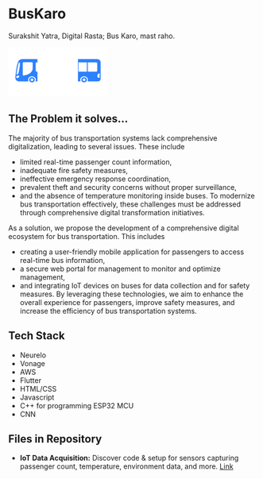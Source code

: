 # BusKaro

Surakshit Yatra, Digital Rasta;
Bus Karo, mast raho.

<img src="https://github.com/ArmaanMistry/BusKaro/blob/main/buskaro_logo.png" width="200" height="100" />

## The Problem it solves...
The majority of bus transportation systems lack comprehensive digitalization, leading to several issues. These include
- limited real-time passenger count information,
- inadequate fire safety measures,
- ineffective emergency response coordination,
- prevalent theft and security concerns without proper surveillance,
- and the absence of temperature monitoring inside buses.
To modernize bus transportation effectively, these challenges must be addressed through comprehensive digital transformation initiatives.

As a solution, we propose the development of a comprehensive digital ecosystem for bus transportation. This includes 
- creating a user-friendly mobile application for passengers to access real-time bus information,
- a secure web portal for management to monitor and optimize management,
- and integrating IoT devices on buses for data collection and for safety measures.
By leveraging these technologies, we aim to enhance the overall experience for passengers, improve safety measures, and increase the efficiency of bus transportation systems.
## Tech Stack
- Neurelo
- Vonage
- AWS
- Flutter
- HTML/CSS
- Javascript
- C++ for programming ESP32 MCU
- CNN

## Files in Repository

- **IoT Data Acquisition:** Discover code & setup for sensors capturing passenger count, temperature, environment data, and more. [Link](https://github.com/ArmaanMistry/BusKaro/tree/main/IoT)
